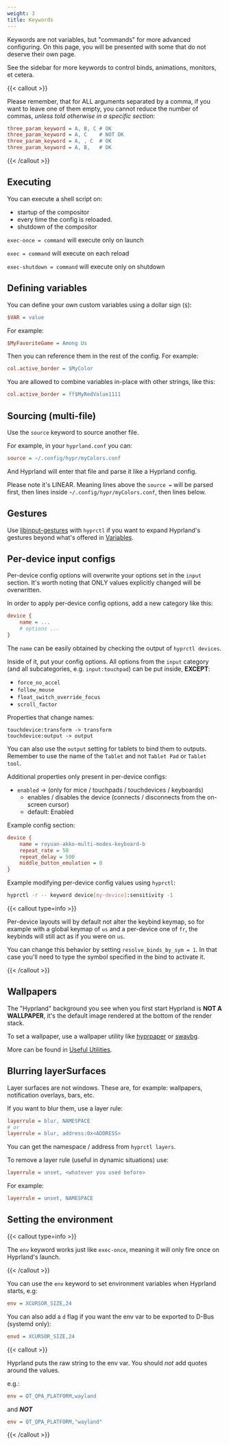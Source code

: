 ```yaml
---
weight: 3
title: Keywords
---
```


Keywords are not variables, but "commands" for more advanced configuring. On
this page, you will be presented with some that do not deserve their own page.

See the sidebar for more keywords to control binds, animations, monitors, et
cetera.

{{< callout >}}

Please remember, that for ALL arguments separated by a comma, if you want to
leave one of them empty, you cannot reduce the number of commas, _unless told
otherwise in a specific section_:

```ini
three_param_keyword = A, B, C # OK
three_param_keyword = A, C    # NOT OK
three_param_keyword = A, , C  # OK
three_param_keyword = A, B,   # OK
```

{{< /callout >}}

## Executing

You can execute a shell script on:
- startup of the compositor
- every time the config is reloaded.
- shutdown of the compositor

`exec-once = command` will execute only on launch

`exec = command` will execute on each reload

`exec-shutdown = command` will execute only on shutdown

## Defining variables

You can define your own custom variables using a dollar sign (`$`):

```ini
$VAR = value
```

For example:

```ini
$MyFavoriteGame = Among Us
```

Then you can reference them in the rest of the config. For example:

```ini
col.active_border = $MyColor
```

You are allowed to combine variables in-place with other strings, like this:

```ini
col.active_border = ff$MyRedValue1111
```

## Sourcing (multi-file)

Use the `source` keyword to source another file.

For example, in your `hyprland.conf` you can:

```ini
source = ~/.config/hypr/myColors.conf
```

And Hyprland will enter that file and parse it like a Hyprland config.

Please note it's LINEAR. Meaning lines above the `source =` will be parsed first,
then lines inside `~/.config/hypr/myColors.conf`, then lines below.

## Gestures

Use [libinput-gestures](https://github.com/bulletmark/libinput-gestures) with
`hyprctl` if you want to expand Hyprland's gestures beyond what's offered in
[Variables](../Variables).

## Per-device input configs

Per-device config options will overwrite your options set in the `input`
section. It's worth noting that ONLY values explicitly changed will be
overwritten.

In order to apply per-device config options, add a new category like this:

```ini
device {
    name = ...
    # options ...
}
```

The `name` can be easily obtained by checking the output of `hyprctl devices`.

Inside of it, put your config options. All options from the `input` category
(and all subcategories, e.g. `input:touchpad`) can be put inside, **EXCEPT**:

- `force_no_accel`
- `follow_mouse`
- `float_switch_override_focus`
- `scroll_factor`

Properties that change names:

```plain
touchdevice:transform -> transform
touchdevice:output -> output
```

You can also use the `output` setting for tablets to bind them to outputs.
Remember to use the name of the `Tablet` and not `Tablet Pad` or `Tablet tool`.

Additional properties only present in per-device configs:

- `enabled` -> (only for mice / touchpads / touchdevices / keyboards)
    - enables / disables the device (connects / disconnects from the on-screen cursor)
    - default: Enabled

Example config section:

```ini
device {
    name = royuan-akko-multi-modes-keyboard-b
    repeat_rate = 50
    repeat_delay = 500
    middle_button_emulation = 0
}
```

Example modifying per-device config values using `hyprctl`:

```bash
hyprctl -r -- keyword device[my-device]:sensitivity -1
```

{{< callout type=info >}}

Per-device layouts will by default not alter the keybind keymap, so for example
with a global keymap of `us` and a per-device one of `fr`, the keybinds will
still act as if you were on `us`.

You can change this behavior by setting `resolve_binds_by_sym = 1`. In that case
you'll need to type the symbol specified in the bind to activate it.

{{< /callout >}}

## Wallpapers

The "Hyprland" background you see when you first start Hyprland is **NOT A
WALLPAPER**, it's the default image rendered at the bottom of the render stack.

To set a wallpaper, use a wallpaper utility like
[hyprpaper](https://github.com/hyprwm/hyprpaper) or
[swaybg](https://github.com/swaywm/swaybg).

More can be found in [Useful Utilities](../../Useful-Utilities).

## Blurring layerSurfaces

Layer surfaces are not windows. These are, for example: wallpapers,
notification overlays, bars, etc.

If you want to blur them, use a layer rule:

```ini
layerrule = blur, NAMESPACE
# or
layerrule = blur, address:0x<ADDRESS>
```

You can get the namespace / address from `hyprctl layers`.

To remove a layer rule (useful in dynamic situations) use:

```ini
layerrule = unset, <whatever you used before>
```

For example:

```ini
layerrule = unset, NAMESPACE
```

## Setting the environment

{{< callout type=info >}}

The `env` keyword works just like `exec-once`, meaning it will only fire once on
Hyprland's launch.

{{< /callout >}}

You can use the `env` keyword to set environment variables when Hyprland starts,
e.g:

```ini
env = XCURSOR_SIZE,24
```

You can also add a `d` flag if you want the env var to be exported to D-Bus
(systemd only):

```ini
envd = XCURSOR_SIZE,24
```

{{< callout >}}

Hyprland puts the raw string to the env var. You should _not_ add quotes around
the values.

e.g.:

```ini
env = QT_QPA_PLATFORM,wayland
```

and _**NOT**_

```ini
env = QT_QPA_PLATFORM,"wayland"
```

{{< /callout >}}
